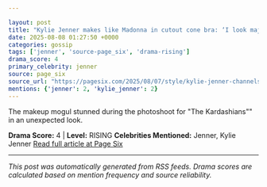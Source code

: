 ```yaml
---

layout: post
title: "Kylie Jenner makes like Madonna in cutout cone bra: ‘I look major’""
date: 2025-08-08 01:27:50 +0000
categories: gossip
tags: ['jenner', 'source-page_six', 'drama-rising']
drama_score: 4
primary_celebrity: jenner
source: page_six
source_url: "https://pagesix.com/2025/08/07/style/kylie-jenner-channels-madonna-in-cutout-cone-bra/""
mentions: {'jenner': 2, 'kylie_jenner': 2}
---
```


The makeup mogul stunned during the photoshoot for "The Kardashians"" in an unexpected look.

**Drama Score:** 4 | **Level:** RISING **Celebrities Mentioned:** Jenner, Kylie Jenner [Read full article at Page Six](https://pagesix.com/2025/08/07/style/kylie-jenner-channels-madonna-in-cutout-cone-bra/)

---

*This post was automatically generated from RSS feeds. Drama scores are calculated based on mention frequency and source reliability.*